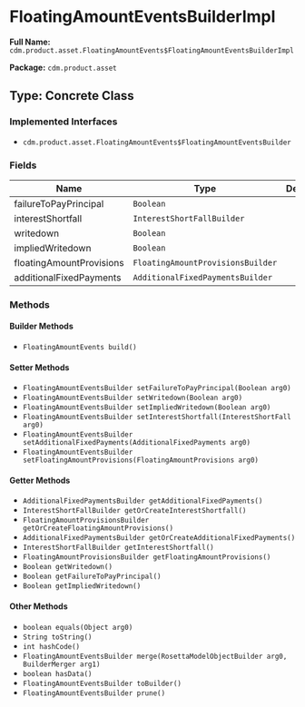 # FloatingAmountEventsBuilderImpl

**Full Name:** `cdm.product.asset.FloatingAmountEvents$FloatingAmountEventsBuilderImpl`

**Package:** `cdm.product.asset`

## Type: Concrete Class

### Implemented Interfaces

- `cdm.product.asset.FloatingAmountEvents$FloatingAmountEventsBuilder`

### Fields

| Name | Type | Description |
|------|------|-------------|
| failureToPayPrincipal | `Boolean` |  |
| interestShortfall | `InterestShortFallBuilder` |  |
| writedown | `Boolean` |  |
| impliedWritedown | `Boolean` |  |
| floatingAmountProvisions | `FloatingAmountProvisionsBuilder` |  |
| additionalFixedPayments | `AdditionalFixedPaymentsBuilder` |  |

### Methods

#### Builder Methods

- `FloatingAmountEvents build()`

#### Setter Methods

- `FloatingAmountEventsBuilder setFailureToPayPrincipal(Boolean arg0)`
- `FloatingAmountEventsBuilder setWritedown(Boolean arg0)`
- `FloatingAmountEventsBuilder setImpliedWritedown(Boolean arg0)`
- `FloatingAmountEventsBuilder setInterestShortfall(InterestShortFall arg0)`
- `FloatingAmountEventsBuilder setAdditionalFixedPayments(AdditionalFixedPayments arg0)`
- `FloatingAmountEventsBuilder setFloatingAmountProvisions(FloatingAmountProvisions arg0)`

#### Getter Methods

- `AdditionalFixedPaymentsBuilder getAdditionalFixedPayments()`
- `InterestShortFallBuilder getOrCreateInterestShortfall()`
- `FloatingAmountProvisionsBuilder getOrCreateFloatingAmountProvisions()`
- `AdditionalFixedPaymentsBuilder getOrCreateAdditionalFixedPayments()`
- `InterestShortFallBuilder getInterestShortfall()`
- `FloatingAmountProvisionsBuilder getFloatingAmountProvisions()`
- `Boolean getWritedown()`
- `Boolean getFailureToPayPrincipal()`
- `Boolean getImpliedWritedown()`

#### Other Methods

- `boolean equals(Object arg0)`
- `String toString()`
- `int hashCode()`
- `FloatingAmountEventsBuilder merge(RosettaModelObjectBuilder arg0, BuilderMerger arg1)`
- `boolean hasData()`
- `FloatingAmountEventsBuilder toBuilder()`
- `FloatingAmountEventsBuilder prune()`

